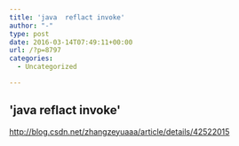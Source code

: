 ```yaml
---
title: 'java  reflact invoke'
author: "-"
type: post
date: 2016-03-14T07:49:11+00:00
url: /?p=8797
categories:
  - Uncategorized

---
```

## 'java  reflact invoke'
http://blog.csdn.net/zhangzeyuaaa/article/details/42522015